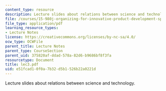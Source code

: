 ```yaml
---
content_type: resource
description: Lecture slides about relations between science and technology.
file: /courses/15-980j-organizing-for-innovative-product-development-spring-2007/e51fcad10f0a7b32d5b1526b22a0221d_lec3.pdf
file_type: application/pdf
learning_resource_types:
- Lecture Notes
license: https://creativecommons.org/licenses/by-nc-sa/4.0/
ocw_type: OCWFile
parent_title: Lecture Notes
parent_type: CourseSection
parent_uid: 375820af-ddad-578a-82d6-b9686bf8f3fa
resourcetype: Document
title: lec3.pdf
uid: e51fcad1-0f0a-7b32-d5b1-526b22a0221d
---
```

Lecture slides about relations between science and technology.